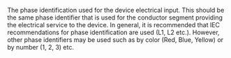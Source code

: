 The phase identification used for the device electrical input. This should be the same phase identifier that is used for the conductor segment providing the electrical service to the device. In general, it is recommended that IEC recommendations for phase identification are used (L1, L2 etc.). However, other phase identifiers may be used such as by color (Red, Blue, Yellow) or by number (1, 2, 3) etc.